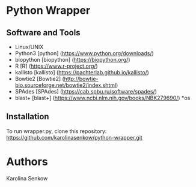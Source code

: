 # Python Wrapper

## Software and Tools
* Linux/UNIX
* Python3 [python] (https://www.python.org/downloads/)
* biopython [biopython] (https://biopython.org/)
* R [R] (https://www.r-project.org/)
* kallisto [kallisto] (https://pachterlab.github.io/kallisto/)
* Bowtie2 [Bowtie2] (http://bowtie-bio.sourceforge.net/bowtie2/index.shtml)
* SPAdes [SPAdes] (https://cab.spbu.ru/software/spades/)
* blast+ [blast+] (https://www.ncbi.nlm.nih.gov/books/NBK279690/)
*os

## Installation
To run wrapper.py, clone this repository:
	https://github.com/karolinasenkow/python-wrapper.git

# Authors
Karolina Senkow 
